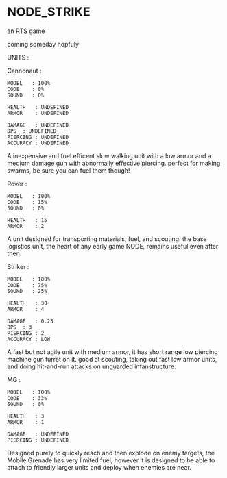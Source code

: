 # NODE_STRIKE

an RTS game

coming someday hopfuly

UNITS :

Cannonaut :

	MODEL   : 100%
	CODE    : 0% 
	SOUND   : 0%

	HEALTH   : UNDEFINED
	ARMOR    : UNDEFINED

	DAMAGE   : UNDEFINED
	DPS	 : UNDEFINED
	PIERCING : UNDEFINED
	ACCURACY : UNDEFINED

A inexpensive and fuel efficent slow walking unit with a low armor and a medium damage gun with abnormally effective piercing. perfect for making swarms, be sure you can fuel them though!



Rover : 

	MODEL   : 100%
	CODE    : 15% 
	SOUND   : 0%

	HEALTH   : 15
	ARMOR    : 2

A unit designed for transporting materials, fuel, and scouting. the base logistics unit, the heart of any early game NODE, remains useful even after then.



Striker :

	MODEL   : 100%
	CODE    : 75% 
	SOUND   : 25%

	HEALTH   : 30
	ARMOR    : 4

	DAMAGE   : 0.25
	DPS	 : 3
	PIERCING : 2
	ACCURACY : LOW

A fast but not agile unit with medium armor, it has short range low piercing machine gun turret on it. good at scouting, taking out fast low armor units, and doing hit-and-run attacks on unguarded infanstructure.



MG :

	MODEL   : 100%
	CODE    : 33% 
	SOUND   : 0%

	HEALTH   : 3
	ARMOR    : 1

	DAMAGE   : UNDEFINED
	PIERCING : UNDEFINED

Designed purely to quickly reach and then explode on enemy targets, the Mobile Grenade has very limited fuel, however it is designed to be able to attach to friendly larger units and deploy when enemies are near.
